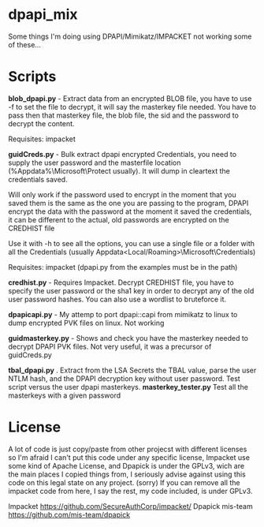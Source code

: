 # dpapi_mix

Some things I'm doing using DPAPI/Mimikatz/IMPACKET not working some of these...


# Scripts
__blob_dpapi.py__ - Extract data from an encrypted BLOB file, you have to use -f to set the file to decrypt, it will say the masterkey file needed.
You have to pass then that masterkey file, the blob file, the sid and the password to decrypt the content.

Requisites: impacket


__guidCreds.py__ - Bulk extract dpapi encrypted Credentials, you need to supply the user password 
and the masterfile location (%Appdata%\Microsoft\Protect usually). It will dump in 
cleartext the credentials saved.

Will only work if the password used to encrypt in the moment that you saved them is the same as the one you are passing to the program, DPAPI 
encrypt the data with the password at the moment it saved the credentials, it can be different to the actual, old passwords are encrypted
on the CREDHIST file

Use it with -h to see all the options, you can use a single file or a folder
with all the Credentials (usually Appdata\<Local/Roaming>\Microsoft\Credentials) 

Requisites: impacket (dpapi.py from the examples must be in the path)


__credhist.py__ - Requires Impacket. Decrypt CREDHIST file, you have to specify the user password or the sha1 key in order to decrypt any of the old user password hashes. You can also use a wordlist to bruteforce it.


__dpapicapi.py__ - My attemp to port dpapi::capi from mimikatz to linux to dump encrypted PVK files on linux. Not working



__guidmasterkey.py__ - Shows and check you have the masterkey needed to decrypt DPAPI PVK files. Not very useful, it was a precursor of guidCreds.py

__tbal_dpapi.py__ . Extract from the LSA Secrets the TBAL value, parse the user NTLM hash, and the DPAPI decryption key without user password. Test script versus the user dpapi masterkeys.
__masterkey_tester.py__ Test all the masterkeys with a given password
# License

A lot of code is just copy/paste from other projecst with different licenses so I'm afraid I can't put this code under any specific license, Impacket use some kind of Apache License, and Dpapick is under the GPLv3, wich are the main places I copied things from, I seriously advise against using this code on this legal state on any project. (sorry) 
If you can remove all the impacket code from here, I say the rest, my code included, is under GPLv3.


Impacket https://github.com/SecureAuthCorp/impacket/
Dpapick mis-team https://github.com/mis-team/dpapick
